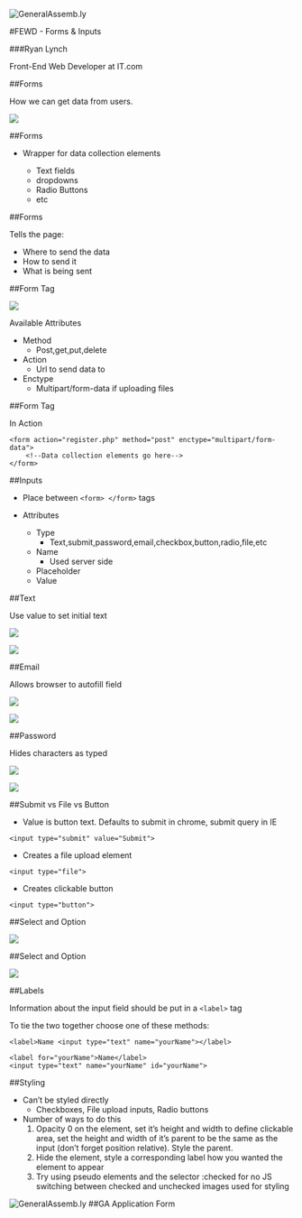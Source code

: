 ![GeneralAssemb.ly](../../img/icons/FEWD_Logo.png)

#FEWD - Forms & Inputs

###Ryan Lynch

Front-End Web Developer at IT.com



##Forms

How we can get data from users.

![](../../img/unit_2/forms.png)


##Forms

*	Wrapper for data collection elements 

	*	Text fields
	*	dropdowns
	*	Radio Buttons 
	*	etc


##Forms

Tells the page: 

*	Where to send the data
*	How to send it
*	What is being sent


##Form Tag

![](../../img/unit_2/form_tag.png)

Available Attributes

*	Method
	*	Post,get,put,delete
*	Action
	*	Url to send data to
*	Enctype
	*	Multipart/form-data if uploading files


##Form Tag

In Action

```
<form action="register.php" method="post" enctype="multipart/form-data">
	<!--Data collection elements go here-->
</form>
```



##Inputs

*	Place between ```<form> </form>``` tags

*	Attributes
	*	Type 
		*	Text,submit,password,email,checkbox,button,radio,file,etc
	*	Name
		*	Used server side 
	*	Placeholder
	*	Value


##Text

Use value to set initial text

![](../../img/unit_2/text.png)

![](../../img/unit_2/forms.png)


##Email

Allows browser to autofill field

![](../../img/unit_2/email_type.png)

![](../../img/unit_2/email.png)


##Password

Hides characters as typed

![](../../img/unit_2/password_type.png)

![](../../img/unit_2/password.png)



##Submit vs File vs Button

*	Value is button text. Defaults to submit in chrome, submit query in IE
```
<input type="submit" value="Submit">
```

*	Creates a file upload element 
```
<input type="file">
```

*	Creates clickable button 
```
<input type="button">
```



##Select and Option

![](../../img/unit_2/select.png)


##Select and Option

![](../../img/unit_2/select_type.png)


##Labels

Information about the input field should be put in a `<label>` tag

To tie the two together choose one of these methods:

```
<label>Name <input type="text" name="yourName"></label>
```

```
<label for="yourName">Name</label>
<input type="text" name="yourName" id="yourName">
```



##Styling

*	Can’t be styled directly
	*	Checkboxes, File upload inputs, Radio buttons
*	Number of ways to do this
	1.	Opacity 0 on the element, set it’s height and width to define clickable area, set the height and width of it’s parent to be the same as the input (don’t forget position relative). Style the parent.
	2.	Hide the element, style a corresponding label how you wanted the element to appear
	3.	Try using pseudo elements and the selector :checked for no JS switching between checked and unchecked images used for styling



![GeneralAssemb.ly](../../img/icons/exercise_icon_md.png)
##GA Application Form
